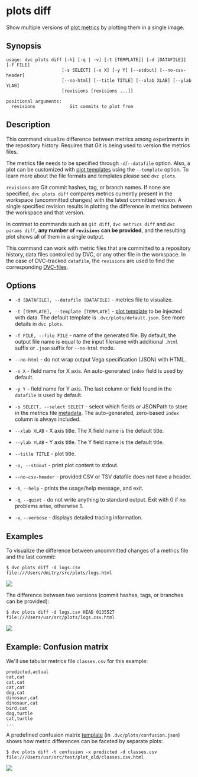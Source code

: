 # plots diff

Show multiple versions of [plot metrics](/doc/command-reference/plots) by
plotting them in a single image.

## Synopsis

```usage
usage: dvc plots diff [-h] [-q | -v] [-t [TEMPLATE]] [-d [DATAFILE]] [-f FILE]
                     [-s SELECT] [-x X] [-y Y] [--stdout] [--no-csv-header]
                     [--no-html] [--title TITLE] [--xlab XLAB] [--ylab YLAB]
                     [revisions [revisions ...]]

positional arguments:
  revisions             Git commits to plot from
```

## Description

This command visualize difference between metrics among experiments in the
repository history. Requires that Git is being used to version the metrics
files.

The metrics file needs to be specified through `-d`/`--datafile` option. Also, a
plot can be customized with
[plot templates](/doc/command-reference/plots#plot-templates) using the
`--template` option. To learn more about the file formats and templates please
see `dvc plots`.

`revisions` are Git commit hashes, tag, or branch names. If none are specified,
`dvc plots diff` compares metrics currently present in the
<abbr>workspace</abbr> (uncommitted changes) with the latest committed version.
A single specified revision results in plotting the difference in metrics
between the workspace and that version.

In contrast to commands such as `git diff`, `dvc metrics diff` and
`dvc params diff`, **any number of `revisions` can be provided**, and the
resulting plot shows all of them in a single output.

This command can work with metric files that are committed to a repository
history, data files controlled by DVC, or any other file in the workspace. In
the case of DVC-tracked `datafile`, the `revisions` are used to find the
corresponding [DVC-files](/doc/user-guide/dvc-files-and-directories).

## Options

- `-d [DATAFILE], --datafile [DATAFILE]` - metrics file to visualize.

- `-t [TEMPLATE], --template [TEMPLATE]` -
  [plot template](/doc/command-reference/plots#plot-templates) to be injected
  with data. The default template is `.dvc/plots/default.json`. See more details
  in `dvc plots`.

- `-f FILE, --file FILE` - name of the generated file. By default, the output
  file name is equal to the input filename with additional `.html` suffix or
  `.json` suffix for `--no-html` mode.

- `--no-html` - do not wrap output Vega specification (JSON) with HTML.

- `-x X` - field name for X axis. An auto-generated `index` field is used by
  default.

- `-y Y` - field name for Y axis. The last column or field found in the
  `datafile` is used by default.

- `-s SELECT, --select SELECT` - select which fields or JSONPath to store in the
  metrics file [metadata](https://vega.github.io/vega/docs/data/). The
  auto-generated, zero-based `index` column is always included.

- `--xlab XLAB` - X axis title. The X field name is the default title.

- `--ylab YLAB` - Y axis title. The Y field name is the default title.

- `--title TITLE` - plot title.

- `-o, --stdout` - print plot content to stdout.

- `--no-csv-header` - provided CSV or TSV datafile does not have a header.

- `-h`, `--help` - prints the usage/help message, and exit.

- `-q`, `--quiet` - do not write anything to standard output. Exit with 0 if no
  problems arise, otherwise 1.

- `-v`, `--verbose` - displays detailed tracing information.

## Examples

To visualize the difference between uncommitted changes of a metrics file and
the last commit:

```dvc
$ dvc plots diff -d logs.csv
file:///Users/dmitry/src/plots/logs.html
```

![](/img/plots_auc.svg)

The difference between two versions (commit hashes, tags, or branches can be
provided):

```dvc
$ dvc plots diff -d logs.csv HEAD 0135527
file:///Users/usr/src/plots/logs.csv.html
```

![](/img/plots_diff.svg)

## Example: Confusion matrix

We'll use tabular metrics file `classes.csv` for this example:

```csv
predicted,actual
cat,cat
cat,cat
cat,cat
dog,cat
dinosaur,cat
dinosaur,cat
bird,cat
dog,turtle
cat,turtle
...
```

A predefined confusion matrix
[template](/doc/command-reference/plots#plot-templates) (in
`.dvc/plots/confusion.json`) shows how metric differences can be faceted by
separate plots:

```dvc
$ dvc plots diff -t confusion -x predicted -d classes.csv
file:///Users/usr/src/test/plot_old/classes.csv.html
```

![](/img/plots_diff_confusion.svg)

